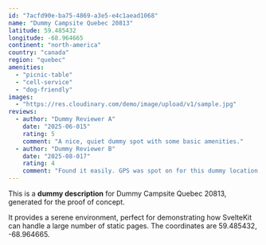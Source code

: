 ```yaml
---
id: "7acfd90e-ba75-4869-a3e5-e4c1aead1068"
name: "Dummy Campsite Quebec 20813"
latitude: 59.485432
longitude: -68.964665
continent: "north-america"
country: "canada"
region: "quebec"
amenities:
  - "picnic-table"
  - "cell-service"
  - "dog-friendly"
images:
  - "https://res.cloudinary.com/demo/image/upload/v1/sample.jpg"
reviews:
  - author: "Dummy Reviewer A"
    date: "2025-06-015"
    rating: 5
    comment: "A nice, quiet dummy spot with some basic amenities."
  - author: "Dummy Reviewer B"
    date: "2025-08-017"
    rating: 4
    comment: "Found it easily. GPS was spot on for this dummy location."
---
```


This is a **dummy description** for Dummy Campsite Quebec 20813, generated for the proof of concept.

It provides a serene environment, perfect for demonstrating how SvelteKit can handle a large number of static pages. The coordinates are 59.485432, -68.964665.
